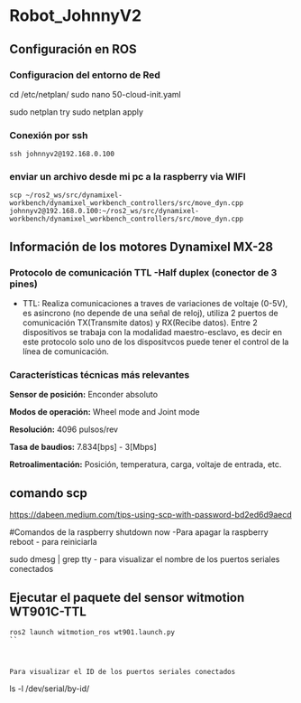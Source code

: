 # Robot_JohnnyV2

## Configuración en ROS


### Configuracion del entorno de Red 

cd /etc/netplan/
sudo nano 50-cloud-init.yaml

sudo netplan try
sudo netplan apply

### Conexión por ssh
```
ssh johnnyv2@192.168.0.100
```

### enviar un archivo desde mi pc a la raspberry via WIFI

```
scp ~/ros2_ws/src/dynamixel-workbench/dynamixel_workbench_controllers/src/move_dyn.cpp johnnyv2@192.168.0.100:~/ros2_ws/src/dynamixel-workbench/dynamixel_workbench_controllers/src/move_dyn.cpp 
```


## Información de los motores Dynamixel MX-28

### Protocolo de comunicación TTL -Half duplex (conector de 3 pines) 

 - TTL: Realiza comunicaciones a traves de variaciones de voltaje (0-5V), es asincrono (no depende de una señal de reloj), utiliza 2 puertos de comunicación TX(Transmite datos) y RX(Recibe datos). Entre 2 dispositivos se trabaja con la modalidad maestro-esclavo, es decir en este protocolo solo uno de los dispositvcos puede tener el control de la línea de comunicación.

### Características técnicas más relevantes

**Sensor de posición:** Enconder absoluto

**Modos de operación:** Wheel mode and Joint mode

**Resolución:** 4096 pulsos/rev

**Tasa de baudios:** 7.834[bps] - 3[Mbps]

**Retroalimentación:** Posición, temperatura, carga, voltaje de entrada, etc.

## comando scp
https://dabeen.medium.com/tips-using-scp-with-password-bd2ed6d9aecd

#Comandos de la raspberry
shutdown now -Para apagar la raspberry
reboot - para reiniciarla

sudo dmesg | grep tty - para visualizar el nombre de los puertos seriales conectados

## Ejecutar el paquete del sensor witmotion WT901C-TTL
```
ros2 launch witmotion_ros wt901.launch.py
``



Para visualizar el ID de los puertos seriales conectados
```
ls -l /dev/serial/by-id/ 
```
